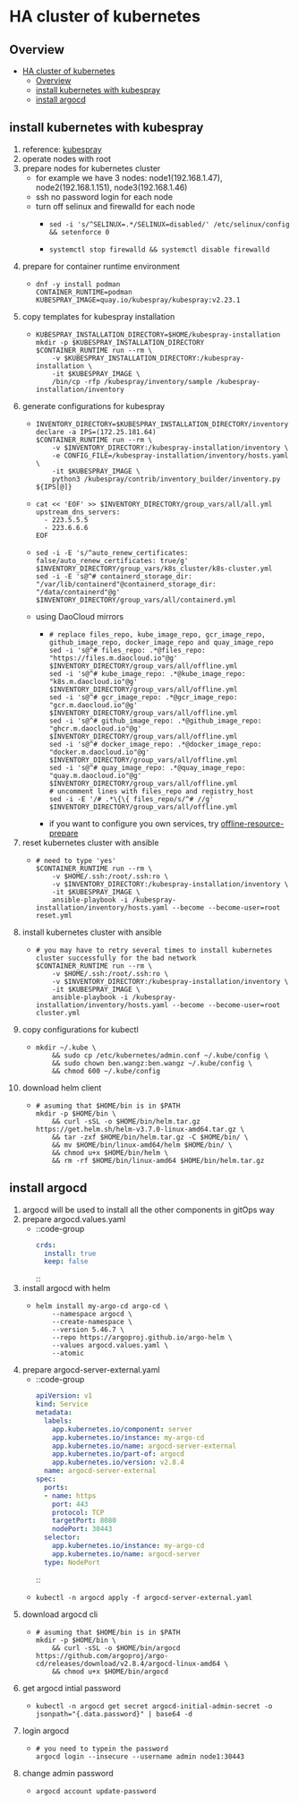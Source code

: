 # HA cluster of kubernetes

## Overview

- [HA cluster of kubernetes](#ha-cluster-of-kubernetes)
  - [Overview](#overview)
  - [install kubernetes with kubespray](#install-kubernetes-with-kubespray)
  - [install argocd](#install-argocd)

## install kubernetes with kubespray

1. reference: [kubespray](https://github.com/kubernetes-sigs/kubespray)
2. operate nodes with root
3. prepare nodes for kubernetes cluster
    * for example we have 3 nodes: node1(192.168.1.47), node2(192.168.1.151), node3(192.168.1.46)
    * ssh no password login for each node
    * turn off selinux and firewalld for each node
        + ```shell
          sed -i 's/^SELINUX=.*/SELINUX=disabled/' /etc/selinux/config && setenforce 0
          ```
        + ```shell
          systemctl stop firewalld && systemctl disable firewalld
          ```
4. prepare for container runtime environment
    * ```shell
      dnf -y install podman
      CONTAINER_RUNTIME=podman
      KUBESPRAY_IMAGE=quay.io/kubespray/kubespray:v2.23.1
      ```
5. copy templates for kubespray installation
    * ```shell
      KUBESPRAY_INSTALLATION_DIRECTORY=$HOME/kubespray-installation
      mkdir -p $KUBESPRAY_INSTALLATION_DIRECTORY
      $CONTAINER_RUNTIME run --rm \
          -v $KUBESPRAY_INSTALLATION_DIRECTORY:/kubespray-installation \
          -it $KUBESPRAY_IMAGE \
          /bin/cp -rfp /kubespray/inventory/sample /kubespray-installation/inventory
      ```
6. generate configurations for kubespray
    * ```shell
      INVENTORY_DIRECTORY=$KUBESPRAY_INSTALLATION_DIRECTORY/inventory
      declare -a IPS=(172.25.181.64)
      $CONTAINER_RUNTIME run --rm \
          -v $INVENTORY_DIRECTORY:/kubespray-installation/inventory \
          -e CONFIG_FILE=/kubespray-installation/inventory/hosts.yaml \
          -it $KUBESPRAY_IMAGE \
          python3 /kubespray/contrib/inventory_builder/inventory.py ${IPS[@]}
      ```
    * ```shell
      cat << 'EOF' >> $INVENTORY_DIRECTORY/group_vars/all/all.yml
      upstream_dns_servers:
        - 223.5.5.5
        - 223.6.6.6
      EOF
      ```
    * ```shell
      sed -i -E 's/^auto_renew_certificates: false/auto_renew_certificates: true/g' $INVENTORY_DIRECTORY/group_vars/k8s_cluster/k8s-cluster.yml
      sed -i -E 's@^# containerd_storage_dir: "/var/lib/containerd"@containerd_storage_dir: "/data/containerd"@g' $INVENTORY_DIRECTORY/group_vars/all/containerd.yml
      ```
    * using DaoCloud mirrors
        + ```shell
          # replace files_repo, kube_image_repo, gcr_image_repo, github_image_repo, docker_image_repo and quay_image_repo
          sed -i 's@^# files_repo: .*@files_repo: "https://files.m.daocloud.io"@g' $INVENTORY_DIRECTORY/group_vars/all/offline.yml
          sed -i 's@^# kube_image_repo: .*@kube_image_repo: "k8s.m.daocloud.io"@g' $INVENTORY_DIRECTORY/group_vars/all/offline.yml
          sed -i 's@^# gcr_image_repo: .*@gcr_image_repo: "gcr.m.daocloud.io"@g' $INVENTORY_DIRECTORY/group_vars/all/offline.yml
          sed -i 's@^# github_image_repo: .*@github_image_repo: "ghcr.m.daocloud.io"@g' $INVENTORY_DIRECTORY/group_vars/all/offline.yml
          sed -i 's@^# docker_image_repo: .*@docker_image_repo: "docker.m.daocloud.io"@g' $INVENTORY_DIRECTORY/group_vars/all/offline.yml
          sed -i 's@^# quay_image_repo: .*@quay_image_repo: "quay.m.daocloud.io"@g' $INVENTORY_DIRECTORY/group_vars/all/offline.yml
          # uncomment lines with files_repo and registry_host
          sed -i -E '/# .*\{\{ files_repo/s/^# //g' $INVENTORY_DIRECTORY/group_vars/all/offline.yml
          ```
        + if you want to configure you own services, try [offline-resource-prepare](../offline-resource-prepare/README.md)
7. reset kubernetes cluster with ansible
    * ```shell
      # need to type 'yes'
      $CONTAINER_RUNTIME run --rm \
          -v $HOME/.ssh:/root/.ssh:ro \
          -v $INVENTORY_DIRECTORY:/kubespray-installation/inventory \
          -it $KUBESPRAY_IMAGE \
          ansible-playbook -i /kubespray-installation/inventory/hosts.yaml --become --become-user=root reset.yml
      ```
8. install kubernetes cluster with ansible
    * ```shell
      # you may have to retry several times to install kubernetes cluster successfully for the bad network
      $CONTAINER_RUNTIME run --rm \
          -v $HOME/.ssh:/root/.ssh:ro \
          -v $INVENTORY_DIRECTORY:/kubespray-installation/inventory \
          -it $KUBESPRAY_IMAGE \
          ansible-playbook -i /kubespray-installation/inventory/hosts.yaml --become --become-user=root cluster.yml
      ```
9. copy configurations for kubectl
    * ```shell
      mkdir ~/.kube \
          && sudo cp /etc/kubernetes/admin.conf ~/.kube/config \
          && sudo chown ben.wangz:ben.wangz ~/.kube/config \
          && chmod 600 ~/.kube/config
      ```
10. download helm client
    * ```shell
      # asuming that $HOME/bin is in $PATH
      mkdir -p $HOME/bin \
          && curl -sSL -o $HOME/bin/helm.tar.gz https://get.helm.sh/helm-v3.7.0-linux-amd64.tar.gz \
          && tar -zxf $HOME/bin/helm.tar.gz -C $HOME/bin/ \
          && mv $HOME/bin/linux-amd64/helm $HOME/bin/ \
          && chmod u+x $HOME/bin/helm \
          && rm -rf $HOME/bin/linux-amd64 $HOME/bin/helm.tar.gz
      ```

## install argocd

1. argocd will be used to install all the other components in gitOps way
2. prepare argocd.values.yaml
    * ::code-group
        ```yaml [argocd.values.yaml]
        crds:
          install: true
          keep: false
        ```
      ::
3. install argocd with helm
    * ```shell
      helm install my-argo-cd argo-cd \
          --namespace argocd \
          --create-namespace \
          --version 5.46.7 \
          --repo https://argoproj.github.io/argo-helm \
          --values argocd.values.yaml \
          --atomic
      ```
4. prepare argocd-server-external.yaml
    * ::code-group
        ```yaml [argocd-server-external.yaml]
        apiVersion: v1
        kind: Service
        metadata:
          labels:
            app.kubernetes.io/component: server
            app.kubernetes.io/instance: my-argo-cd
            app.kubernetes.io/name: argocd-server-external
            app.kubernetes.io/part-of: argocd
            app.kubernetes.io/version: v2.8.4
          name: argocd-server-external
        spec:
          ports:
          - name: https
            port: 443
            protocol: TCP
            targetPort: 8080
            nodePort: 30443
          selector:
            app.kubernetes.io/instance: my-argo-cd
            app.kubernetes.io/name: argocd-server
          type: NodePort
        ```
      ::
    * ```shell
      kubectl -n argocd apply -f argocd-server-external.yaml
      ```
5. download argocd cli
    * ```shell
      # asuming that $HOME/bin is in $PATH
      mkdir -p $HOME/bin \
          && curl -sSL -o $HOME/bin/argocd https://github.com/argoproj/argo-cd/releases/download/v2.8.4/argocd-linux-amd64 \
          && chmod u+x $HOME/bin/argocd
      ```
6. get argocd intial password
    * ```shell
      kubectl -n argocd get secret argocd-initial-admin-secret -o jsonpath="{.data.password}" | base64 -d
      ```
7. login argocd
    * ```shell
      # you need to typein the password
      argocd login --insecure --username admin node1:30443
      ```
8. change admin password
    * ```shell
      argocd account update-password
      ```
